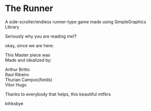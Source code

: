 # The Runner
A side-scroller/endless runner-type game made using SimpleGraphics Library

Seriously why you are reading me!?

okay, since we are here:


This Master piece was\
Made and idealized by:


Arthur Britto\
Raul Ribeiro\
Thurian Campos(fields)\
Vitor Hugo

Thanks to everybody that helps, this beautiful mtfkrs

kthksbye